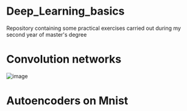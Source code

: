 # Deep_Learning_basics
Repository containing some practical exercises carried out during my second year of master's degree

# Convolution networks
![image](https://user-images.githubusercontent.com/62259863/149163964-22fae388-e248-4979-a383-62799b83041e.png)

# Autoencoders on Mnist

